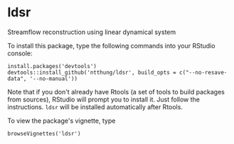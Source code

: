 # ldsr
Streamflow reconstruction using linear dynamical system

To install this package, type the following commands into your RStudio console:

```
install.packages('devtools')
devtools::install_github('ntthung/ldsr', build_opts = c("--no-resave-data", '--no-manual'))
```

Note that if you don't already have Rtools (a set of tools to build packages from sources), RStudio will prompt you to install it. Just follow the instructions. `ldsr` will be installed automatically after Rtools.

To view the package's vignette, type

`browseVignettes('ldsr')`

